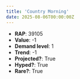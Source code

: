 ```yaml
---
title: 'Country Morning'
date: 2025-08-06T00:00:00Z
---
```

- **RAP**: 39105
- **Value**: -1
- **Demand level**: 1
- **Trend**: -1
- **Projected?**: True
- **Hyped?**: True
- **Rare?**: True
